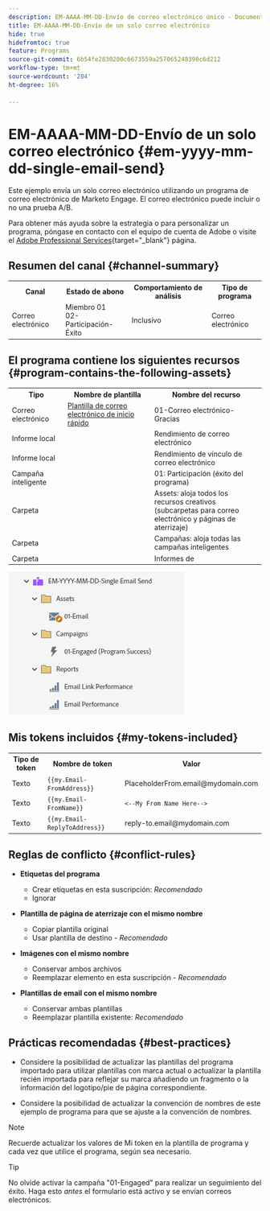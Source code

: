 ```yaml
---
description: EM-AAAA-MM-DD-Envío de correo electrónico único - Documentos de Marketo - Documentación del producto
title: EM-AAAA-MM-DD-Envío de un solo correo electrónico
hide: true
hidefromtoc: true
feature: Programs
source-git-commit: 6b54fe2830200c6673559a257065248390c6d212
workflow-type: tm+mt
source-wordcount: '284'
ht-degree: 16%

---
```


# EM-AAAA-MM-DD-Envío de un solo correo electrónico {#em-yyyy-mm-dd-single-email-send}

Este ejemplo envía un solo correo electrónico utilizando un programa de correo electrónico de Marketo Engage. El correo electrónico puede incluir o no una prueba A/B.

Para obtener más ayuda sobre la estrategia o para personalizar un programa, póngase en contacto con el equipo de cuenta de Adobe o visite el [Adobe Professional Services](https://business.adobe.com/customers/consulting-services/main.html){target="_blank"} página.

## Resumen del canal {#channel-summary}

<table style="table-layout:auto"> 
 <tbody> 
  <tr> 
   <th>Canal</th> 
   <th>Estado de abono</th>
   <th>Comportamiento de análisis</th>
   <th>Tipo de programa</th>
  </tr> 
  <tr> 
   <td>Correo electrónico</td> 
   <td>Miembro 01 
<br/>02-Participación-Éxito</td>
   <td>Inclusivo</td>
   <td>Correo electrónico</td>
  </tr>
 </tbody> 
</table>

## El programa contiene los siguientes recursos {#program-contains-the-following-assets}

<table style="table-layout:auto"> 
 <tbody> 
  <tr> 
   <th>Tipo</th> 
   <th>Nombre de plantilla</th>
   <th>Nombre del recurso</th>
  </tr> 
  <tr> 
   <td>Correo electrónico</td> 
   <td><a href="/help/marketo/product-docs/core-marketo-concepts/programs/program-library/quick-start-email-template.md" target="_blank">Plantilla de correo electrónico de inicio rápido</a></td>
   <td>01-Correo electrónico-Gracias</td>
  </tr>
  <tr> 
   <td>Informe local</td> 
   <td> </td>
   <td>Rendimiento de correo electrónico</td>
  </tr>
  <tr> 
   <td>Informe local</td> 
   <td> </td>
   <td>Rendimiento de vínculo de correo electrónico</td>
  </tr>
  <tr>
  <tr> 
   <td>Campaña inteligente</td> 
   <td> </td>
   <td>01: Participación (éxito del programa)</td>
  </tr>
  <tr> 
   <td>Carpeta</td> 
   <td> </td>
   <td>Assets: aloja todos los recursos creativos 
<br/>(subcarpetas para correo electrónico y páginas de aterrizaje)  </td>
  </tr>
  <tr> 
   <td>Carpeta</td> 
   <td> </td>
   <td>Campañas: aloja todas las campañas inteligentes</td>
  </tr>
  <tr> 
   <td>Carpeta</td> 
   <td> </td>
   <td>Informes de  </td>
  </tr>
 </tbody> 
</table>

![](assets/em-yyyy-mm-dd-single-email-send-1.png)

## Mis tokens incluidos {#my-tokens-included}

<table style="table-layout:auto"> 
 <tbody> 
  <tr> 
   <th>Tipo de token</th> 
   <th>Nombre de token</th>
   <th>Valor</th>
  </tr>
  <tr> 
   <td>Texto</td> 
   <td><code>{{my.Email-FromAddress}}</code></td>
   <td>PlaceholderFrom.email@mydomain.com</td>
  </tr>
  <tr> 
   <td>Texto</td> 
   <td><code>{{my.Email-FromName}}</code></td>
   <td><code><--My From Name Here--></code></td>
  </tr>
  <tr> 
   <td>Texto</td> 
   <td><code>{{my.Email-ReplyToAddress}}</code></td>
   <td>reply-to.email@mydomain.com</td>
  </tr>
 </tbody> 
</table>

## Reglas de conflicto {#conflict-rules}

* **Etiquetas del programa**
   * Crear etiquetas en esta suscripción: _Recomendado_
   * Ignorar

* **Plantilla de página de aterrizaje con el mismo nombre**
   * Copiar plantilla original
   * Usar plantilla de destino - _Recomendado_

* **Imágenes con el mismo nombre**
   * Conservar ambos archivos
   * Reemplazar elemento en esta suscripción - _Recomendado_

* **Plantillas de email con el mismo nombre**
   * Conservar ambas plantillas
   * Reemplazar plantilla existente: _Recomendado_

## Prácticas recomendadas {#best-practices}

* Considere la posibilidad de actualizar las plantillas del programa importado para utilizar plantillas con marca actual o actualizar la plantilla recién importada para reflejar su marca añadiendo un fragmento o la información del logotipo/pie de página correspondiente.

* Considere la posibilidad de actualizar la convención de nombres de este ejemplo de programa para que se ajuste a la convención de nombres.

>[!NOTE]
>
>Recuerde actualizar los valores de Mi token en la plantilla de programa y cada vez que utilice el programa, según sea necesario.

>[!TIP]
>
>No olvide activar la campaña &quot;01-Engaged&quot; para realizar un seguimiento del éxito. Haga esto _antes_ el formulario está activo y se envían correos electrónicos.
